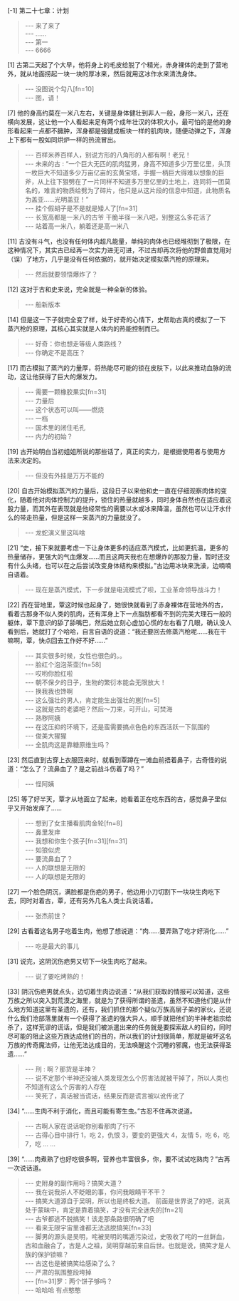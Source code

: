 
[-1] 第二十七章：计划
>--- 来了来了<br>
>--- ……<br>
>--- 第一<br>
>--- 6666<br>

[1] 古第二天起了个大早，他将身上的毛皮给脱了个精光，赤身裸体的走到了营地外，就从地面捞起一块一块的厚冰来，然后就用这冰作水来清洗身体。
>--- 没图说个勾八[fn=10]<br>
>--- 图，请！<br>

[7] 他的身高约莫在一米八左右，关键是身体健壮到非人一般，身形一米八，还在横向发展，这让他一个人看起来足有两个成年壮汉的体积大小，最可怕的是他的身形看起来一点都不臃肿，浑身都是强健成板块一样的肌肉块，随便动弹之下，浑身上下都有一股如同烘炉一样的热流冒出。
>--- 百样米养百样人，别说方形的八角形的人都有啊！老兄！<br>
>--- 未来的古 : “一个巨大无匹的肌肉猛男，身高不知道多少万里亿里，头顶一枚巨大不知道多少万亩亿亩的玄黄宝塔，手握一柄巨大得难以想象的巨斧，从上往下狠劈在了一片同样不知道多万里亿里的土地上，连同将一团莫名的，难言的物质给劈为了碎片，他只是从这片段的信息中知道，此物质名为盖亚……光明盖亚！”<br>
>--- 挂个假胡子是不是就是矮人了[fn=31]<br>
>--- 长宽高都是一米八的古爷
干脆半径一米八吧，别整这么多花活了<br>
>--- 站着高一米八，躺着还是高一米八<br>

[11] 古没有斗气，也没有任何体内超凡能量，单纯的肉体也已经堆彻到了极限，在这种情况下，其实古已经再一次实力进无可进，不过古却再次将他的野兽直觉用对（误）了地方，几乎是没有任何依据的，就开始决定模拟蒸汽枪的原理来。
>--- 然后就要领悟爆炸了？<br>

[12] 这对于古和史来说，完全就是一种全新的体验。
>--- 船新版本<br>

[14] 但是这一下子就完全变了样，处于好奇的心情下，史帮助古真的模拟了一下蒸汽枪的原理，其核心其实就是人体内的热能控制而已。
>--- 好奇：你也想走等级人类路线？<br>
>--- 你确定不是高压？<br>

[17] 而古模拟了蒸汽的力量厚，将热能尽可能的锁在皮肤下，以此来推动血脉的流动，这让他获得了巨大的爆发力。
>--- 需要一颗橡胶果实[fn=31]<br>
>--- 力量后<br>
>--- 这个状态可以叫——燃烧<br>
>--- 一档<br>
>--- 国术里的闭住毛孔<br>
>--- 内力的初始？<br>

[19] 古开始明白当初姐姐所说的那些话了，真正的实力，是根据使用者与使用方法来决定的。
>--- 但没有外挂是万万不能的<br>

[20] 自古开始模拟蒸汽的力量后，这段日子以来他和史一直在仔细观察肉体的变化，随着他对肉体控制力的提升，锁住的热量就越多，同时身体自然也在适应着这股力量，而其外在表现就是他经常性的需要以水或冰来降温，虽然也可以让汗水什么的带走热量，但是这样一来蒸汽的力量就没了。
>--- 龙蛇演义里这叫啥<br>

[21] “史，接下来就要考虑一下让身体更多的适应蒸汽模式，比如更抗温，更多的热量储存，更强大的气血爆发……而且这两天我也在想爆炸的那股力量，暂时还没有什么头绪，也可以在之后尝试改变身体结构来模拟。”古边用冰块来洗澡，边喃喃自语着。
>--- 现在是蒸汽模式，下一步就是电流模式了呗，工业革命领导战斗力！<br>

[22] 而在营地里，覃这时候也起身了，她很快就看到了赤身裸体在营地外的古，看着古那身不似人类的肌肉，还有浑身上下一点脂肪都看不到的完美大理石一般的躯体，覃下意识的舔了舔嘴巴，然后她立刻心虚加心慌的左右看了几眼，确认没人看到后，她就打了个哈哈，自言自语的说道：“我还要回去修蒸汽枪呢……我在干嘛啊，覃，快点回去工作好不好……”
>--- 其实很多时候，女性也很色的。。<br>
>--- 脸红个泡泡茶壶[fn=58]<br>
>--- 哎哟你脸红啦<br>
>--- 朝不保夕的日子，生物的繁衍本能会无限放大！<br>
>--- 换我我也馋啊<br>
>--- 这么强壮的男人，肯定能生出强壮的崽[fn=5]<br>
>--- 这就是古的老婆吧？然后～刀来，可开山，可焚海<br>
>--- 熟秽阿姨<br>
>--- 在这压抑的环境下，还是蛮需要搞点色色的东西活跃一下氛围的<br>
>--- 俊美大猩猩<br>
>--- 全肌肉这是靠糖原维生吗？<br>

[23] 然后直到古穿上衣服回来时，就看到覃蹲在一滩血前捂着鼻子，古奇怪的说道：“怎么了？流鼻血了？是之前战斗伤着了吗？”
>--- 怪阿姨<br>

[25] 等了好半天，覃才从地面立了起来，她看着正在吃东西的古，感觉鼻子里似乎又开始发痒了……
>--- 想到了女主播看肌肉金轮[fn=8]<br>
>--- 鼻里发痒<br>
>--- 我想和你生个孩子[fn=31][fn=31]<br>
>--- 如狼似虎<br>
>--- 要流鼻血了？<br>
>--- 人的联想是无限的<br>
>--- 人的联想是无限的<br>

[27] 一个脸色阴沉，满脸都是伤疤的男子，他边用小刀切割下一块块生肉吃下去，同时对着古，覃，还有另外几名人类士兵说话着。
>--- 张杰前世？<br>

[29] 古看着这名男子吃着生肉，他想了想说道：“肉……要弄熟了吃才好消化……”
>--- 吃是最大的事儿<br>

[31] 说完，这阴沉伤疤男又切下一块生肉吃了起来。
>--- 说了要吃烤熟的！<br>

[33] 阴沉伤疤男就点头，边切着生肉边说道：“从我们获取的情报可以知道，这些万族之所以突入到荒漠之海里，就是为了获得所谓的圣遗，虽然不知道他们是从什么地方知道这里有圣遗的，还有，我们抓住的那个疑似万族高层子弟的家伙，还说什么我们沧部落里就有一个获得了圣遗的强大异人，顺手就把他们的半神老祖宗给杀了，这样荒谬的谎话，但是我们被派遣出来的任务就是要探索敌人的目的，同时尽可能的阻止这些万族达成他们的目的，所以我们的计划很简单，那就是破坏这名万族的传奇魔法师，让他无法达成目的，无法唤醒这个沉睡的邪魔，也无法获得圣遗……”
>--- 刑 : 啊？那货是半神？<br>
>--- 说不定那个半神还没被人类发现怎么个厉害法就被干掉了，所以人类也不知道有这么个厉害的人存在<br>
>--- 笑死了，真话被当谎话，结果反而是谎言被以讹传讹了<br>

[34] “……生肉不利于消化，而且可能有寄生虫。”古忍不住再次说道。
>--- 古啊人家在说话呢你别看那肉了行不<br>
>--- 古得心目中排行
1，吃
2，仇恨
3，要变的更强大
4，友情
5，吃
6，吃
7，吃
... ...<br>

[39] “……肉煮熟了也好吃很多啊，营养也丰富很多，你，要不试试吃熟肉？”古再一次说话道。
>--- 史附身的副作用吗？搞笑大道？<br>
>--- 我在说我杀人不眨眼的事，你问我眼睛干不干？<br>
>--- 搞笑大道源自于吴明，所以也是终极大道。
前面是世界说了的吧，说真处于蒙昧中，肯定是靠着搞笑，才没有完全迷失的[fn=21]<br>
>--- 古爷都逃不脱搞笑！该走那条路很明确了吧<br>
>--- 看来无限宇宙里谁都无法逃脱搞笑[fn=33]<br>
>--- 脚男的源头是吴明，咤被吴明的嘴遁污染过，史吸收了咤的一丝鲜血，古和血融合了，古是人之祖，吴明穿越前来自后世。也就是说，搞笑才是人族的保护锁嘛？<br>
>--- 古这也是被搞笑给感染了么？<br>
>--- 严肃的氛围整段垮掉<br>
>--- [fn=31]罗：两个饼子够吗？<br>
>--- 哈哈哈  有点憨憨<br>
